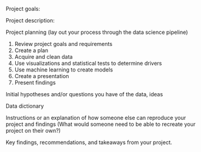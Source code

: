 Project goals:


Project description:


Project planning (lay out your process through the data science pipeline)
1. Review project goals and requirements
2. Create a plan
3. Acquire and clean data
4. Use visualizations and statistical tests to determine drivers
5. Use machine learning to create models
6. Create a presentation
7. Present findings

Initial hypotheses and/or questions you have of the data, ideas


Data dictionary


Instructions or an explanation of how someone else can reproduce your project and findings (What would someone need to be able to recreate your project on their own?)


Key findings, recommendations, and takeaways from your project.

